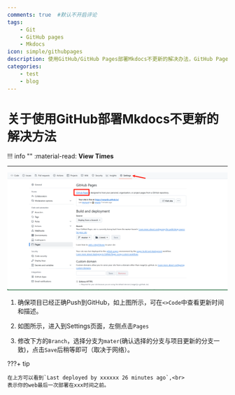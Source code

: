 ```yaml
---
comments: true  #默认不开启评论
tags:
    - Git
    - GitHub pages
    - Mkdocs
icon: simple/githubpages
description: 使用GitHub/GitHub Pages部署Mkdocs不更新的解决办法，GitHub Pages的使用/配置，GitHub分支管理
categories:
    - test 
    - blog
---
```


# 关于使用GitHub部署Mkdocs不更新的解决方法

!!! info  ""
    :material-read: __View__ <span id="busuanzi_value_page_pv"></span> __Times__

---

![github](.\GitHubpages.png 'dasd')

1. 确保项目已经正确Push到GitHub，如上图所示，可在`<>Code`中查看更新时间和描述。

2. 如图所示，进入到Settings页面，左侧点击`Pages`
   
3. 修改下方的`Branch`，选择分支为`mater`(确认选择的分支与项目更新的分支一致)，点击`Save`后稍等即可（取决于网络）。

???+ tip

    在上方可以看到`Last deployed by xxxxxx 26 minutes ago`,<br>
    表示你的web最后一次部署在xxx时间之前。













